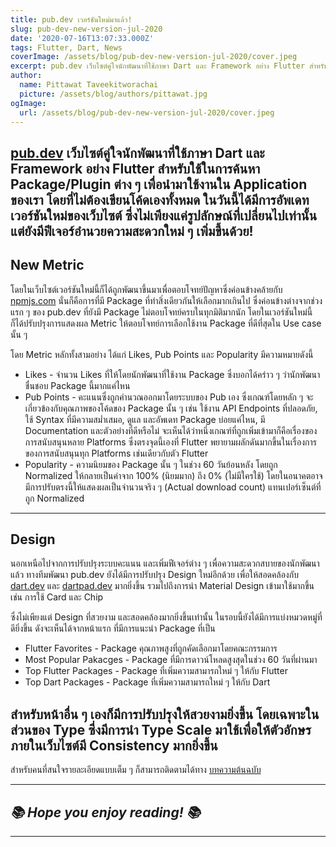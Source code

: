 ```yaml
---
title: pub.dev เวอร์ชันใหม่มาแล้ว!
slug: pub-dev-new-version-jul-2020
date: '2020-07-16T13:07:33.000Z'
tags: Flutter, Dart, News
coverImage: /assets/blog/pub-dev-new-version-jul-2020/cover.jpeg
excerpt: pub.dev เว็บไซต์คู่ใจนักพัฒนาที่ใช้ภาษา Dart และ Framework อย่าง Flutter สำหรับใช้ในการค้นหา Package/Plugin ต่าง ๆ เพื่อนำมาใช้งานใน Application ของเรา โดยที่ไม่ต้องเขียนโค้ดเองทั้งหมด ในวันนี้ได้มีการอัพเดทเวอร์ชันใหม่ของเว็บไซต์ ซึ่งไม่เพียงแค่รูปลักษณ์ที่เปลี่ยนไปเท่านั้น แต่ยังมีฟีเจอร์อำนวยความสะดวกใหม่ ๆ เพิ่มขึ้นด้วย!
author:
  name: Pittawat Taveekitworachai
  picture: /assets/blog/authors/pittawat.jpg
ogImage:
  url: /assets/blog/pub-dev-new-version-jul-2020/cover.jpeg
---
```


[pub.dev](https://pub.dev) เว็บไซต์คู่ใจนักพัฒนาที่ใช้ภาษา Dart และ Framework อย่าง Flutter สำหรับใช้ในการค้นหา Package/Plugin ต่าง ๆ เพื่อนำมาใช้งานใน Application ของเรา โดยที่ไม่ต้องเขียนโค้ดเองทั้งหมด ในวันนี้ได้มีการอัพเดทเวอร์ชันใหม่ของเว็บไซต์ ซึ่งไม่เพียงแค่รูปลักษณ์ที่เปลี่ยนไปเท่านั้น แต่ยังมีฟีเจอร์อำนวยความสะดวกใหม่ ๆ เพิ่มขึ้นด้วย!
---

## New Metric	

โดยในเว็บไซต์เวอร์ชันใหม่นี้ก็ได้ถูกพัฒนาขึ้นมาเพื่อตอบโจทย์ปัญหาซึ่งค่อนข้างคล้ายกับ [npmjs.com](https://www.npmjs.com) นั่นก็คือการที่มี Package ที่ทำสิ่งเดียวกันให้เลือกมากเกินไป ซึ่งค่อนข้างต่างจากช่วงแรก ๆ ของ pub.dev ที่ยังมี Package ไม่ตอบโจทย์ครบในทุกมิติมากนัก โดยในเวอร์ชันใหม่นี้ ก็ได้ปรับปรุงการแสดงผล Metric ให้ตอบโจทย์การเลือกใช้งาน Package ที่ดีที่สุดใน Use case นั้น ๆ

โดย Metric หลักทั้งสามอย่าง ได้แก่ Likes, Pub Points และ Popularity มีความหมายดังนี้

- Likes - จำนวน Likes ที่ให้โดยนักพัฒนาที่ใช้งาน Package ซึ่งบอกได้คร่าว ๆ ว่านักพัฒนาชื่นชอบ Package นี้มากแค่ไหน
- Pub Points - คะแนนซึ่งถูกคำนวณออกมาโดยระบบของ Pub เอง ซึ่งเกณฑ์โดยหลัก ๆ จะเกี่ยวข้องกับคุณภาพของโค้ดของ Package นั้น ๆ เช่น ใช้งาน API Endpoints ที่ปลอดภัย,​ ใช้ Syntax ที่มีความสม่ำเสมอ,​ ดูแล และอัพเดท Package บ่อยแค่ไหน, มี Documentation และตัวอย่างที่ดีหรือไม่ จะเห็นได้ว่าหนึ่งเกณฑ์ที่ถูกเพิ่มเข้ามาก็คือเรื่องของการสนับสนุนหลาย Platforms ซึ่งตรงจุดนี้เองที่ Flutter พยายามผลักดันมากขึ้นในเรื่องการของการสนับสนุนทุก Platforms เช่นเดียวกับตัว Flutter
- Popularity - ความนิยมของ Package นั้น ๆ ในช่วง 60 วันย้อนหลัง โดยถูก Normalized ให้กลายเป็นค่าจาก 100% (นิยมมาก) ถึง 0% (ไม่มีใครใช้) โดยในอนาคตอาจมีการปรับตรงนี้ให้แสดงผลเป็นจำนวนจริง ๆ (Actual download count) แทนเปอร์เซ็นต์ที่ถูก Normalized

---

## Design

นอกเหนือไปจากการปรับปรุงระบบคะแนน และเพิ่มฟีเจอร์ต่าง ๆ เพื่อความสะดวกสบายของนักพัฒนาแล้ว ทางทีมพัฒนา pub.dev ยังได้มีการปรับปรุง Design ใหม่อีกด้วย เพื่อให้สอดคล้องกับ [dart.dev](http://dart.dev) และ [dartpad.dev](https://dartpad.dev) มากยิ่งขึ้น รวมไปถึงการนำ Material Design เข้ามาใช้มากขึ้น เช่น การใช้ Card และ Chip 

ซึ่งไม่เพียงแต่ Design ที่สวยงาม และสอดคล้องมากยิ่งขึ้นเท่านั้น ในรอบนี้ยังได้มีการแบ่งหมวดหมู่ที่ดียิ่งขึ้น ดังจะเห็นได้จากหน้าแรก ที่มีการแนะนำ Package ที่เป็น
- Flutter Favorites - Package คุณภาพสูงที่ถูกคัดเลือกมาโดยคณะกรรมการ
- Most Popular Pakacges - Package ที่มีการดาวน์โหลดสูงสุดในช่วง 60 วันที่ผ่านมา
- Top Flutter Packages - Package ที่เพิ่มความสามารถใหม่ ๆ ให้กับ Flutter
- Top Dart Packages - Package ที่เพิ่มความสามารถใหม่ ๆ ให้กับ Dart

สำหรับหน้าอื่น ๆ เองก็มีการปรับปรุงให้สวยงามยิ่งขึ้น โดยเฉพาะในส่วนของ Type ซึ่งมีการนำ Type Scale มาใช้เพื่อให้ตัวอักษรภายในเว็บไซต์มี Consistency มากยิ่งขึ้น
---

สำหรับคนที่สนใจรายละเอียดแบบเต็ม ๆ ก็สามารถติดตามได้ทาง [บทความต้นฉบับ](https://medium.com/dartlang/pub-dev-redesign-747406dcb486)

---

## *📚 Hope you enjoy reading! 📚*

---
